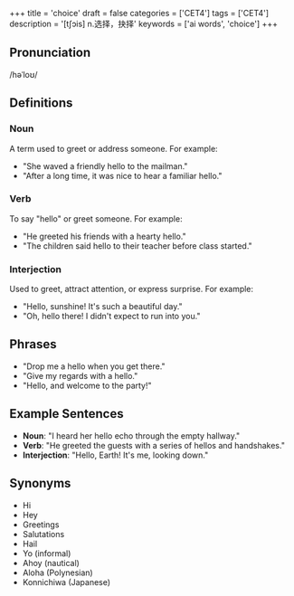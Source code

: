 +++
title = 'choice'
draft = false
categories = ['CET4']
tags = ['CET4']
description = '[t∫ɔis] n.选择，抉择'
keywords = ['ai words', 'choice']
+++

## Pronunciation
/həˈloʊ/

## Definitions
### Noun
A term used to greet or address someone. For example:
- "She waved a friendly hello to the mailman."
- "After a long time, it was nice to hear a familiar hello."

### Verb
To say "hello" or greet someone. For example:
- "He greeted his friends with a hearty hello."
- "The children said hello to their teacher before class started."

### Interjection
Used to greet, attract attention, or express surprise. For example:
- "Hello, sunshine! It's such a beautiful day."
- "Oh, hello there! I didn't expect to run into you."

## Phrases
- "Drop me a hello when you get there."
- "Give my regards with a hello."
- "Hello, and welcome to the party!"

## Example Sentences
- **Noun**: "I heard her hello echo through the empty hallway."
- **Verb**: "He greeted the guests with a series of hellos and handshakes."
- **Interjection**: "Hello, Earth! It's me, looking down."

## Synonyms
- Hi
- Hey
- Greetings
- Salutations
- Hail
- Yo (informal)
- Ahoy (nautical)
- Aloha (Polynesian)
- Konnichiwa (Japanese)

